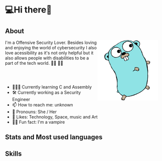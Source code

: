 # 💻Hi there🍕

## About

<img align="right" width="200" height="200" src="https://github.com/morcegarosa/readme.md_images/blob/main/gopher.png">
I'm a Offensive Security Lover.
Besides loving and enjoying the world of cybersecurity I also love acessibility as it's not only helpful but it also allows people with disabilities to be a part of the tech world. 🏳️‍🌈 🏳️‍⚧️

<br></br>
- 👩🏻‍💻 Currently learning C and Assembly
- 🛠️ Currently working as a Security Engineer
- 📫 How to reach me: unknown
- 🔱 Pronouns: She / Her
- 🖤 Likes: Technology, Space, music and Art
- 🧛‍♀️ Fun fact: I'm a vampire


## Stats and Most used languages

## Skills


<!--
**HelenaC0ldHeart/HelenaC0ldheart** is a ✨ _special_ ✨ repository because its `README.md` (this file) appears on your GitHub profile.
